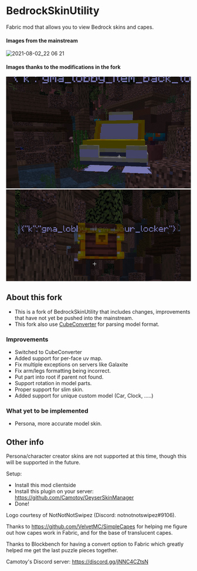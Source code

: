 # BedrockSkinUtility

Fabric mod that allows you to view Bedrock skins and capes.
#### Images from the mainstream
![2021-08-02_22 06 21](https://user-images.githubusercontent.com/20743703/127946308-e68f88e8-11ec-47da-a3f2-63034fe0540e.png)
#### Images thanks to the modifications in the fork
![Image](images/showcase1.png)
![Image](images/showcase2.png)

## About this fork
- This is a fork of BedrockSkinUtility that includes changes, improvements that have not yet be pushed into the mainstream.
- This fork also use [CubeConverter](https://github.com/Oryxel/CubeConverter) for parsing model format.
### Improvements
- Switched to CubeConverter
- Added support for per-face uv map.
- Fix multiple exceptions on servers like Galaxite
- Fix arm/legs formatting being incorrect.
- Put part into root if parent not found.
- Support rotation in model parts.
- Proper support for slim skin.
- Added support for unique custom model (Car, Clock, .....)

### What yet to be implemented
- Persona, more accurate model skin.

## Other info
Persona/character creator skins are not supported at this time, though this will be supported in the future.

Setup:

- Install this mod clientside
- Install this plugin on your server: https://github.com/Camotoy/GeyserSkinManager
- Done!

Logo courtesy of NotNotNotSwipez (Discord: notnotnotswipez#9106).

Thanks to https://github.com/VelvetMC/SimpleCapes for helping me figure out how capes work in Fabric, and for the base of translucent capes.

Thanks to Blockbench for having a convert option to Fabric which greatly helped me get the last puzzle pieces together.

Camotoy's Discord server: https://discord.gg/jNNC4CZtsN
